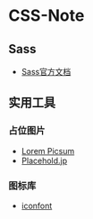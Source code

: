 # CSS-Note

## Sass
* [Sass官方文档](https://sass-lang.com/)

## 实用工具
### 占位图片
* [Lorem Picsum](https://picsum.photos/)
* [Placehold.jp](http://placehold.jp/en.html)

### 图标库
* [iconfont](https://www.iconfont.cn/)
